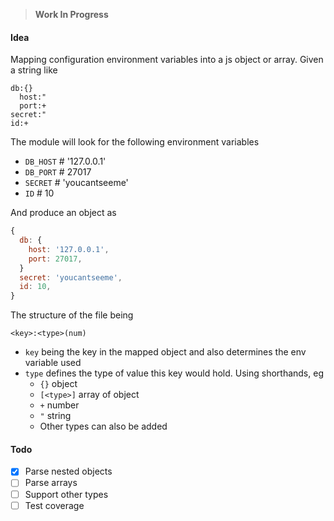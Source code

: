 > **Work In Progress**

#### Idea

Mapping configuration environment variables into a js object or array. Given a string like

```
db:{}
  host:"
  port:+
secret:"
id:+
```

The module will look for the following environment variables
- `DB_HOST` # '127.0.0.1'
- `DB_PORT` # 27017
- `SECRET` # 'youcantseeme'
- `ID` # 10

And produce an object as

```js
{
  db: {
    host: '127.0.0.1',
    port: 27017,
  }
  secret: 'youcantseeme',
  id: 10,
}
```

The structure of the file being

```
<key>:<type>(num)
```

- `key` being the key in the mapped object and also determines the env variable used
- `type` defines the type of value this key would hold. Using shorthands, eg
  - `{}` object
  - `[<type>]` array of object
  - `+` number
  - `"` string
  - Other types can also be added

#### Todo

- [x] Parse nested objects
- [ ] Parse arrays
- [ ] Support other types
- [ ] Test coverage